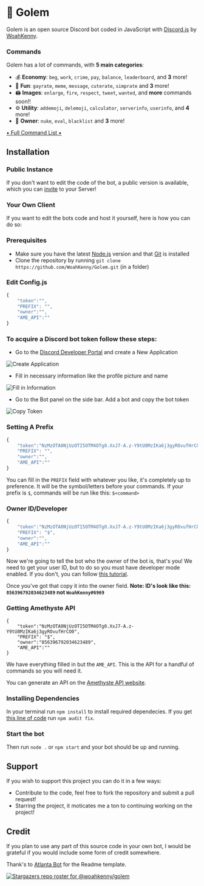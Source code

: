 # 🗿 Golem

Golem is an open source Discord bot coded in JavaScript with [Discord.js](https://discord.js.org) by [WoahKenny](https://github.com/Androz2091).  

### Commands

Golem has a lot of commands, with **5 main categories**:

*   💰 **Economy**: `beg`, `work`, `crime`, `pay`, `balance`, `leaderboard`, and **3** more! 
*   👻 **Fun**: `gayrate`, `meme`, `message`, `cuterate`, `simprate` and **3** more! 
*   🖨️ **Images**: `enlarge`, `fire`, `respect`, `tweet`, `wanted`, and **more** commands soon!! 
*   ⚙️ **Utility**: `addemoji`, `delemoji`, `calculator`, `serverinfo`, `userinfo`, and **4** more!
*   👑 **Owner**: `nuke`, `eval`, `blacklist` and **3** more!

[	• Full Command List	• ](https://cdn.discordapp.com/attachments/856403799026171924/856443949699039262/unknown.png)

## Installation

### Public Instance 

If you don't want to edit the code of the bot, a public version is available, which you can [invite](https://discord.com/api/oauth2/authorize?client_id=856396792034623489&permissions=1074064464&scope=bot) to your Server!   

### Your Own Client

If you want to edit the bots code and host it yourself, here is how you can do so:

### Prerequisites

* Make sure you have the latest [Node.js](https://nodejs.org/en/) version and that [Git](https://www.linode.com/docs/guides/how-to-install-git-on-linux-mac-and-windows/) is installed 
* Clone the repository by running `git clone https://github.com/WoahKenny/Golem.git` (in a folder)

### Edit Config.js

```js
{
    "token":"",
    "PREFIX": "",
    "owner":"",
    "AME_API":""
}
```

### To acquire a Discord bot token follow these steps:

- Go to the [Discord Developer Portal](https://discordapp.com/developers/applications/) and create a New Application

![Create Application](https://cdn.writebots.com/wp-content/uploads/2019/06/discord-bot-token-1.jpg)

- Fill in necessary information like the profile picture and name

![Fill in Information](https://cdn.writebots.com/wp-content/uploads/2019/06/discord-bot-token-3.jpg)

- Go to the Bot panel on the side bar. Add a bot and copy the bot token

![Copy Token](https://cdn.writebots.com/wp-content/uploads/2019/06/discord-bot-token-11.jpg)

### Setting A Prefix
```js
{
    "token":"NzMzOTA0NjUzOTI5OTM4OTg0.XxJ7-A.z-Y9tU8MzIKa6j3gyROvufHrCO0",
    "PREFIX": "",
    "owner":"",
    "AME_API":""
}
```
You can fill in the `PREFIX` field with whatever you like, it's completely up to preference. It will be the symbol/letters before your commands. 
If your prefix is `$`, commands will be run like this: `$<command>`

### Owner ID/Developer
```js
{
    "token":"NzMzOTA0NjUzOTI5OTM4OTg0.XxJ7-A.z-Y9tU8MzIKa6j3gyROvufHrCO0",
    "PREFIX": "$",
    "owner":"",
    "AME_API":""
}
```
Now we're going to tell the bot who the owner of the bot is, that's you! We need to get your user ID, but to do so you must have developer mode enabled. 
If you don't, you can follow [this tutorial](https://www.howtogeek.com/714348/how-to-enable-or-disable-developer-mode-on-discord/).

Once you've got that copy it into the owner field. **Note: ID's look like this: `856396792034623489` not `WoahKenny#6969`**

### Getting Amethyste API
```
{
    "token":"NzMzOTA0NjUzOTI5OTM4OTg0.XxJ7-A.z-Y9tU8MzIKa6j3gyROvufHrCO0",
    "PREFIX": "$",
    "owner":"856396792034623489",
    "AME_API":""
}
```
We have everything filled in but the `AME_API`. This is the API for a handful of commands so you will need it. 

You can generate an API on the [Amethyste API website](https://api.amethyste.moe/).

### Installing Dependencies

In your terminal run `npm install` to install required dependecies. If you get [this line of code](https://i.imgur.com/i4pzWqth.jpg) run `npm audit fix`.

### Start the bot

Then run `node .` or `npm start` and your bot should be up and running.

## Support

If you wish to support this project you can do it in a few ways:
* Contribute to the code, feel free to fork the repository and submit a pull request!
* Starring the project, it moticates me a ton to continuing working on the project!

## Credit

If you plan to use any part of this source code in your own bot, I would be grateful if you would include some form of credit somewhere.

Thank's to [Atlanta Bot](https://www.atlanta-bot.fr/) for the Readme template.

[![Stargazers repo roster for @woahkenny/golem](https://reporoster.com/stars/woahkenny/golem)](https://github.com/woahkenny/golem/stargazers)
